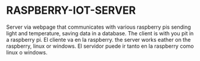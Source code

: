 # RASPBERRY-IOT-SERVER
Server via webpage that communicates with various raspberry pis sending light and temperature, saving data in a database.
The client is with you pit in a raspberry pi. El cliente va en la raspberry.
the server works eather on the raspberry, linux or windows. El servidor puede ir tanto en la raspberry como linux o windows.
